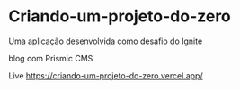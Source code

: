 # Criando-um-projeto-do-zero

Uma aplicação desenvolvida como desafio do Ignite 

blog com Prismic CMS 

Live
https://criando-um-projeto-do-zero.vercel.app/

